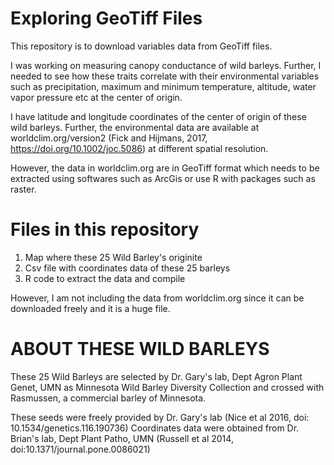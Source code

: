 # Exploring GeoTiff Files
This repository is to download variables data from GeoTiff files.

I was working on measuring canopy conductance of wild barleys. Further, I needed to see how these traits correlate with their environmental variables such as precipitation, maximum and minimum temperature, altitude, water vapor pressure etc at the center of origin.

I have latitude and longitude coordinates of the center of origin of these wild barleys. Further, the environmental data are available at worldclim.org/version2 (Fick and Hijmans, 2017, https://doi.org/10.1002/joc.5086) at different spatial resolution.

However, the data in worldclim.org are in GeoTiff format which needs to be extracted using softwares such as ArcGis or use R with packages such as raster.

# Files in this repository
1. Map where these 25 Wild Barley's originite
2. Csv file with coordinates data of these 25 barleys
3. R code to extract the data and compile

However, I am not including the data from worldclim.org since it can be downloaded freely and it is a huge file.

# ABOUT THESE WILD BARLEYS
These 25 Wild Barleys are selected by Dr. Gary's lab, Dept Agron Plant Genet, UMN as Minnesota Wild Barley Diversity Collection and crossed with Rasmussen, a commercial barley of Minnesota.

These seeds were freely provided by Dr. Gary's lab (Nice et al 2016, doi: 10.1534/genetics.116.190736)
Coordinates data were obtained from Dr. Brian's lab, Dept Plant Patho, UMN (Russell et al 2014, doi:10.1371/journal.pone.0086021)
